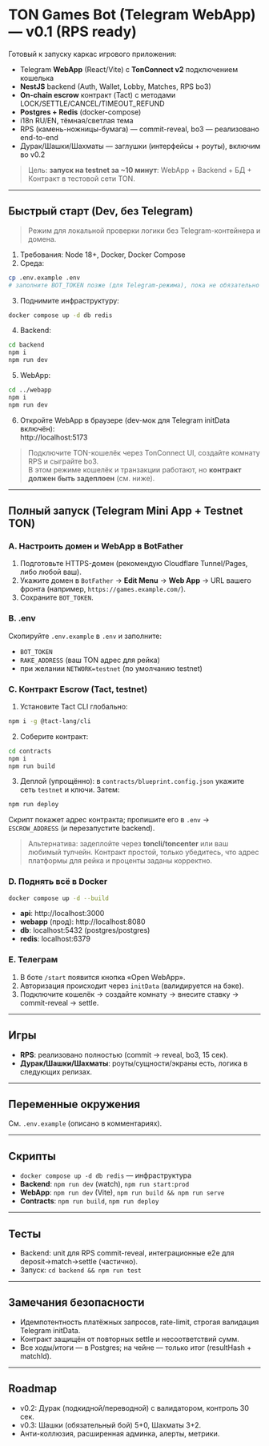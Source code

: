 # TON Games Bot (Telegram WebApp) — v0.1 (RPS ready)

Готовый к запуску каркас игрового приложения:
- Telegram **WebApp** (React/Vite) с **TonConnect v2** подключением кошелька
- **NestJS** backend (Auth, Wallet, Lobby, Matches, RPS bo3)
- **On-chain escrow** контракт (Tact) с методами LOCK/SETTLE/CANCEL/TIMEOUT_REFUND
- **Postgres + Redis** (docker-compose)
- i18n RU/EN, тёмная/светлая тема
- RPS (камень-ножницы-бумага) — commit-reveal, bo3 — реализовано end-to-end
- Дурак/Шашки/Шахматы — заглушки (интерфейсы + роуты), включим во v0.2

> Цель: **запуск на testnet за ~10 минут**: WebApp + Backend + БД + Контракт в тестовой сети TON.

---

## Быстрый старт (Dev, без Telegram)
> Режим для локальной проверки логики без Telegram-контейнера и домена.

1) Требования: Node 18+, Docker, Docker Compose
2) Среда:
```bash
cp .env.example .env
# заполните BOT_TOKEN позже (для Telegram-режима), пока не обязательно
```
3) Поднимите инфраструктуру:
```bash
docker compose up -d db redis
```
4) Backend:
```bash
cd backend
npm i
npm run dev
```
5) WebApp:
```bash
cd ../webapp
npm i
npm run dev
```
6) Откройте WebApp в браузере (dev-мок для Telegram initData включён):  
http://localhost:5173

> Подключите TON-кошелёк через TonConnect UI, создайте комнату RPS и сыграйте bo3.  
> В этом режиме кошелёк и транзакции работают, но **контракт должен быть задеплоен** (см. ниже).

---

## Полный запуск (Telegram Mini App + Testnet TON)
### A. Настроить домен и WebApp в BotFather
1) Подготовьте HTTPS-домен (рекомендую Cloudflare Tunnel/Pages, либо любой ваш).
2) Укажите домен в `BotFather` → **Edit Menu** → **Web App** → URL вашего фронта (например, `https://games.example.com/`).
3) Сохраните `BOT_TOKEN`.

### B. .env
Скопируйте `.env.example` в `.env` и заполните:
- `BOT_TOKEN`
- `RAKE_ADDRESS` (ваш TON адрес для рейка)
- при желании `NETWORK=testnet` (по умолчанию testnet)

### C. Контракт Escrow (Tact, testnet)
1) Установите Tact CLI глобально:
```bash
npm i -g @tact-lang/cli
```
2) Соберите контракт:
```bash
cd contracts
npm i
npm run build
```
3) Деплой (упрощённо): в `contracts/blueprint.config.json` укажите сеть `testnet` и ключи. Затем:
```bash
npm run deploy
```
Скрипт покажет адрес контракта; пропишите его в `.env` → `ESCROW_ADDRESS` (и перезапустите backend).

> Альтернатива: задеплойте через **toncli/toncenter** или ваш любимый тулчейн. Контракт простой, только убедитесь, что адрес платформы для рейка и проценты заданы корректно.

### D. Поднять всё в Docker
```bash
docker compose up -d --build
```
- **api**: http://localhost:3000
- **webapp** (прод): http://localhost:8080
- **db**: localhost:5432 (postgres/postgres)
- **redis**: localhost:6379

### E. Телеграм
1) В боте `/start` появится кнопка «Open WebApp».  
2) Авторизация происходит через `initData` (валидируется на бэке).  
3) Подключите кошелёк → создайте комнату → внесите ставку → commit-reveal → settle.

---

## Игры
- **RPS**: реализовано полностью (commit → reveal, bo3, 15 сек).
- **Дурак/Шашки/Шахматы**: роуты/сущности/экраны есть, логика в следующих релизах.

---

## Переменные окружения
См. `.env.example` (описано в комментариях).

---

## Скрипты
- `docker compose up -d db redis` — инфраструктура
- **Backend**: `npm run dev` (watch), `npm run start:prod`
- **WebApp**: `npm run dev` (Vite), `npm run build && npm run serve`
- **Contracts**: `npm run build`, `npm run deploy`

---

## Тесты
- Backend: unit для RPS commit-reveal, интеграционные e2e для deposit→match→settle (частично).
- Запуск: `cd backend && npm run test`

---

## Замечания безопасности
- Идемпотентность платёжных запросов, rate-limit, строгая валидация Telegram initData.
- Контракт защищён от повторных settle и несоответствий сумм.
- Все ходы/итоги — в Postgres; на чейне — только итог (resultHash + matchId).

---

## Roadmap
- v0.2: Дурак (подкидной/переводной) с валидатором, контроль 30 сек.
- v0.3: Шашки (обязательный бой) 5+0, Шахматы 3+2.
- Анти-коллюзия, расширенная админка, алерты, метрики.

